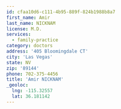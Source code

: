 ```yaml
---
id: cfaa10d6-c111-4b95-889f-824b1988b8a7
first_name: Amir
last_name: NICKNAM
license: M.D.
services:
  - family-practice
category: doctors
address: '405 Bloomingdale CT'
city: 'Las Vegas'
state: NV
zip: '89144'
phone: 702-375-4456
title: 'Amir NICKNAM'
_geoloc:
  lng: -115.32557
  lat: 36.181142
---
```

